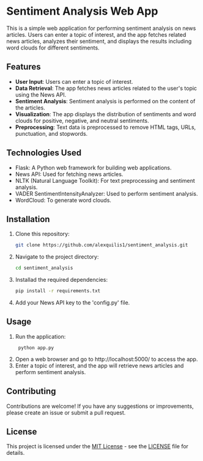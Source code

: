 # Sentiment Analysis Web App

This is a simple web application for performing sentiment analysis on news articles. Users can enter a topic of interest, and the app fetches related news articles, analyzes their sentiment, and displays the results including word clouds for different sentiments.

## Features

- **User Input**: Users can enter a topic of interest.
- **Data Retrieval**: The app fetches news articles related to the user's topic using the News API.
- **Sentiment Analysis**: Sentiment analysis is performed on the content of the articles.
- **Visualization**: The app displays the distribution of sentiments and word clouds for positive, negative, and neutral sentiments.
- **Preprocessing**: Text data is preprocessed to remove HTML tags, URLs, punctuation, and stopwords.

## Technologies Used

- Flask: A Python web framework for building web applications.
- News API: Used for fetching news articles.
- NLTK (Natural Language Toolkit): For text preprocessing and sentiment analysis.
- VADER SentimentIntensityAnalyzer: Used to perform sentiment analysis.
- WordCloud: To generate word clouds.

## Installation
1. Clone this repository:
   ```bash
   git clone https://github.com/alexquilis1/sentiment_analysis.git
   ```
2. Navigate to the project directory:
   ```bash
   cd sentiment_analysis
   ```
3. Installad the required dependencies:
   ```bash
   pip install -r requirements.txt
   ```
4. Add your News API key to the 'config.py' file.

## Usage
1. Run the application:
   ```
    python app.py
   ```
3. Open a web browser and go to http://localhost:5000/ to access the app.
4. Enter a topic of interest, and the app will retrieve news articles and perform sentiment analysis.

## Contributing
Contributions are welcome! If you have any suggestions or improvements, please create an issue or submit a pull request.

## License
This project is licensed under the [MIT License](https://opensource.org/licenses/MIT) - see the [LICENSE](LICENSE) file for details.
